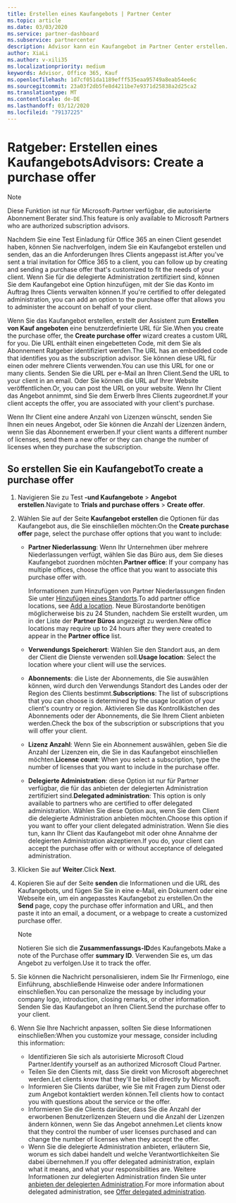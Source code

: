```yaml
---
title: Erstellen eines Kaufangebots | Partner Center
ms.topic: article
ms.date: 03/03/2020
ms.service: partner-dashboard
ms.subservice: partnercenter
description: Advisor kann ein Kaufangebot im Partner Center erstellen.
author: XiaLi
ms.author: v-xili35
ms.localizationpriority: medium
keywords: Advisor, Office 365, Kauf
ms.openlocfilehash: 1d7cf051da1189efff535eaa95749a8eab54ee6c
ms.sourcegitcommit: 23a03f2db5fe8d4211be7e9371d25838a2d25ca2
ms.translationtype: MT
ms.contentlocale: de-DE
ms.lasthandoff: 03/12/2020
ms.locfileid: "79137225"
---
```

# <a name="advisors-create-a-purchase-offer"></a><span data-ttu-id="6d7d2-104">Ratgeber: Erstellen eines Kaufangebots</span><span class="sxs-lookup"><span data-stu-id="6d7d2-104">Advisors: Create a purchase offer</span></span>

> [!NOTE]
> <span data-ttu-id="6d7d2-105">Diese Funktion ist nur für Microsoft-Partner verfügbar, die autorisierte Abonnement Berater sind.</span><span class="sxs-lookup"><span data-stu-id="6d7d2-105">This feature is only available to Microsoft Partners who are authorized subscription advisors.</span></span> 

<span data-ttu-id="6d7d2-106">Nachdem Sie eine Test Einladung für Office 365 an einen Client gesendet haben, können Sie nachverfolgen, indem Sie ein Kaufangebot erstellen und senden, das an die Anforderungen Ihres Clients angepasst ist.</span><span class="sxs-lookup"><span data-stu-id="6d7d2-106">After you've sent a trial invitation for Office 365 to a client, you can follow up by creating and sending a purchase offer that's customized to fit the needs of your client.</span></span> <span data-ttu-id="6d7d2-107">Wenn Sie für die delegierte Administration zertifiziert sind, können Sie dem Kaufangebot eine Option hinzufügen, mit der Sie das Konto im Auftrag Ihres Clients verwalten können.</span><span class="sxs-lookup"><span data-stu-id="6d7d2-107">If you're certified to offer delegated administration, you can add an option to the purchase offer that allows you to administer the account on behalf of your client.</span></span>

<span data-ttu-id="6d7d2-108">Wenn Sie das Kaufangebot erstellen, erstellt der Assistent zum **Erstellen von Kauf angeboten** eine benutzerdefinierte URL für Sie.</span><span class="sxs-lookup"><span data-stu-id="6d7d2-108">When you create the purchase offer, the **Create purchase offer** wizard creates a custom URL for you.</span></span> <span data-ttu-id="6d7d2-109">Die URL enthält einen eingebetteten Code, mit dem Sie als Abonnement Ratgeber identifiziert werden.</span><span class="sxs-lookup"><span data-stu-id="6d7d2-109">The URL has an embedded code that identifies you as the subscription advisor.</span></span> <span data-ttu-id="6d7d2-110">Sie können diese URL für einen oder mehrere Clients verwenden.</span><span class="sxs-lookup"><span data-stu-id="6d7d2-110">You can use this URL for one or many clients.</span></span> <span data-ttu-id="6d7d2-111">Senden Sie die URL per e-Mail an Ihren Client.</span><span class="sxs-lookup"><span data-stu-id="6d7d2-111">Send the URL to your client in an email.</span></span> <span data-ttu-id="6d7d2-112">Oder Sie können die URL auf Ihrer Website veröffentlichen.</span><span class="sxs-lookup"><span data-stu-id="6d7d2-112">Or, you can post the URL on your website.</span></span> <span data-ttu-id="6d7d2-113">Wenn Ihr Client das Angebot annimmt, sind Sie dem Erwerb Ihres Clients zugeordnet.</span><span class="sxs-lookup"><span data-stu-id="6d7d2-113">If your client accepts the offer, you are associated with your client's purchase.</span></span>

<span data-ttu-id="6d7d2-114">Wenn Ihr Client eine andere Anzahl von Lizenzen wünscht, senden Sie Ihnen ein neues Angebot, oder Sie können die Anzahl der Lizenzen ändern, wenn Sie das Abonnement erwerben.</span><span class="sxs-lookup"><span data-stu-id="6d7d2-114">If your client wants a different number of licenses, send them a new offer or they can change the number of licenses when they purchase the subscription.</span></span> 

## <a name="to-create-a-purchase-offer"></a><span data-ttu-id="6d7d2-115">So erstellen Sie ein Kaufangebot</span><span class="sxs-lookup"><span data-stu-id="6d7d2-115">To create a purchase offer</span></span>

1. <span data-ttu-id="6d7d2-116">Navigieren Sie zu Test **-und Kaufangebote** > **Angebot erstellen**.</span><span class="sxs-lookup"><span data-stu-id="6d7d2-116">Navigate to **Trials and purchase offers** > **Create offer**.</span></span>

2. <span data-ttu-id="6d7d2-117">Wählen Sie auf der Seite **Kaufangebot erstellen** die Optionen für das Kaufangebot aus, die Sie einschließen möchten:</span><span class="sxs-lookup"><span data-stu-id="6d7d2-117">On the **Create purchase offer** page, select the purchase offer options that you want to include:</span></span>

    - <span data-ttu-id="6d7d2-118">**Partner Niederlassung**: Wenn Ihr Unternehmen über mehrere Niederlassungen verfügt, wählen Sie das Büro aus, dem Sie dieses Kaufangebot zuordnen möchten.</span><span class="sxs-lookup"><span data-stu-id="6d7d2-118">**Partner office**: If your company has multiple offices, choose the office that you want to associate this purchase offer with.</span></span>

        <span data-ttu-id="6d7d2-119">Informationen zum Hinzufügen von Partner Niederlassungen finden Sie unter [Hinzufügen eines Standorts](manage-locations.md).</span><span class="sxs-lookup"><span data-stu-id="6d7d2-119">To add partner office locations, see [Add a location](manage-locations.md).</span></span> <span data-ttu-id="6d7d2-120">Neue Bürostandorte benötigen möglicherweise bis zu 24 Stunden, nachdem Sie erstellt wurden, um in der Liste der **Partner Büros** angezeigt zu werden.</span><span class="sxs-lookup"><span data-stu-id="6d7d2-120">New office locations may require up to 24 hours after they were created to appear in the **Partner office** list.</span></span>

    - <span data-ttu-id="6d7d2-121">**Verwendungs Speicherort**: Wählen Sie den Standort aus, an dem der Client die Dienste verwenden soll.</span><span class="sxs-lookup"><span data-stu-id="6d7d2-121">**Usage location**: Select the location where your client will use the services.</span></span>
    - <span data-ttu-id="6d7d2-122">**Abonnements**: die Liste der Abonnements, die Sie auswählen können, wird durch den Verwendungs Standort des Landes oder der Region des Clients bestimmt.</span><span class="sxs-lookup"><span data-stu-id="6d7d2-122">**Subscriptions**: The list of subscriptions that you can choose is determined by the usage location of your client's country or region.</span></span> <span data-ttu-id="6d7d2-123">Aktivieren Sie das Kontrollkästchen des Abonnements oder der Abonnements, die Sie Ihrem Client anbieten werden.</span><span class="sxs-lookup"><span data-stu-id="6d7d2-123">Check the box of the subscription or subscriptions that you will offer your client.</span></span>
    - <span data-ttu-id="6d7d2-124">**Lizenz Anzahl**: Wenn Sie ein Abonnement auswählen, geben Sie die Anzahl der Lizenzen ein, die Sie in das Kaufangebot einschließen möchten.</span><span class="sxs-lookup"><span data-stu-id="6d7d2-124">**License count**: When you select a subscription, type the number of licenses that you want to include in the purchase offer.</span></span>
    - <span data-ttu-id="6d7d2-125">**Delegierte Administration**: diese Option ist nur für Partner verfügbar, die für das anbieten der delegierten Administration zertifiziert sind.</span><span class="sxs-lookup"><span data-stu-id="6d7d2-125">**Delegated administration**: This option is only available to partners who are certified to offer delegated administration.</span></span> <span data-ttu-id="6d7d2-126">Wählen Sie diese Option aus, wenn Sie dem Client die delegierte Administration anbieten möchten.</span><span class="sxs-lookup"><span data-stu-id="6d7d2-126">Choose this option if you want to offer your client delegated administration.</span></span> <span data-ttu-id="6d7d2-127">Wenn Sie dies tun, kann Ihr Client das Kaufangebot mit oder ohne Annahme der delegierten Administration akzeptieren.</span><span class="sxs-lookup"><span data-stu-id="6d7d2-127">If you do, your client can accept the purchase offer with or without acceptance of delegated administration.</span></span>

3. <span data-ttu-id="6d7d2-128">Klicken Sie auf **Weiter**.</span><span class="sxs-lookup"><span data-stu-id="6d7d2-128">Click **Next**.</span></span>

4. <span data-ttu-id="6d7d2-129">Kopieren Sie auf der Seite **senden** die Informationen und die URL des Kaufangebots, und fügen Sie Sie in eine e-Mail, ein Dokument oder eine Webseite ein, um ein angepasstes Kaufangebot zu erstellen.</span><span class="sxs-lookup"><span data-stu-id="6d7d2-129">On the **Send** page, copy the purchase offer information and URL, and then paste it into an email, a document, or a webpage to create a customized purchase offer.</span></span>

    > [!NOTE]
    > <span data-ttu-id="6d7d2-130">Notieren Sie sich die **Zusammenfassungs-ID**des Kaufangebots.</span><span class="sxs-lookup"><span data-stu-id="6d7d2-130">Make a note of the Purchase offer **summary ID**.</span></span> <span data-ttu-id="6d7d2-131">Verwenden Sie es, um das Angebot zu verfolgen.</span><span class="sxs-lookup"><span data-stu-id="6d7d2-131">Use it to track the offer.</span></span>

5. <span data-ttu-id="6d7d2-132">Sie können die Nachricht personalisieren, indem Sie Ihr Firmenlogo, eine Einführung, abschließende Hinweise oder andere Informationen einschließen.</span><span class="sxs-lookup"><span data-stu-id="6d7d2-132">You can personalize the message by including your company logo, introduction, closing remarks, or other information.</span></span> <span data-ttu-id="6d7d2-133">Senden Sie das Kaufangebot an Ihren Client.</span><span class="sxs-lookup"><span data-stu-id="6d7d2-133">Send the purchase offer to your client.</span></span>

6. <span data-ttu-id="6d7d2-134">Wenn Sie Ihre Nachricht anpassen, sollten Sie diese Informationen einschließen:</span><span class="sxs-lookup"><span data-stu-id="6d7d2-134">When you customize your message, consider including this information:</span></span>

    - <span data-ttu-id="6d7d2-135">Identifizieren Sie sich als autorisierte Microsoft Cloud Partner.</span><span class="sxs-lookup"><span data-stu-id="6d7d2-135">Identify yourself as an authorized Microsoft Cloud Partner.</span></span>
    - <span data-ttu-id="6d7d2-136">Teilen Sie den Clients mit, dass Sie direkt von Microsoft abgerechnet werden.</span><span class="sxs-lookup"><span data-stu-id="6d7d2-136">Let clients know that they'll be billed directly by Microsoft.</span></span>
    - <span data-ttu-id="6d7d2-137">Informieren Sie Clients darüber, wie Sie mit Fragen zum Dienst oder zum Angebot kontaktiert werden können.</span><span class="sxs-lookup"><span data-stu-id="6d7d2-137">Tell clients how to contact you with questions about the service or the offer.</span></span>
    - <span data-ttu-id="6d7d2-138">Informieren Sie die Clients darüber, dass Sie die Anzahl der erworbenen Benutzerlizenzen Steuern und die Anzahl der Lizenzen ändern können, wenn Sie das Angebot annehmen.</span><span class="sxs-lookup"><span data-stu-id="6d7d2-138">Let clients know that they control the number of user licenses purchased and can change the number of licenses when they accept the offer.</span></span>
    - <span data-ttu-id="6d7d2-139">Wenn Sie die delegierte Administration anbieten, erläutern Sie, worum es sich dabei handelt und welche Verantwortlichkeiten Sie dabei übernehmen.</span><span class="sxs-lookup"><span data-stu-id="6d7d2-139">If you offer delegated administration, explain what it means, and what your responsibilities are.</span></span> <span data-ttu-id="6d7d2-140">Weitere Informationen zur delegierten Administration finden Sie unter [anbieten der delegierten Administration](customers_revoke_admin_privileges.md).</span><span class="sxs-lookup"><span data-stu-id="6d7d2-140">For more information about delegated administration, see [Offer delegated administration](customers_revoke_admin_privileges.md).</span></span>